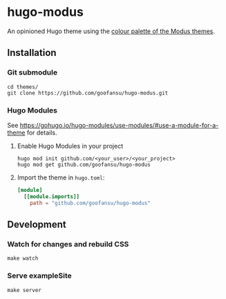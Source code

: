 # hugo-modus

An opinioned Hugo theme using the [colour palette of the Modus themes](https://protesilaos.com/emacs/modus-themes-colors).

## Installation

### Git submodule
```shell
cd themes/
git clone https://github.com/goofansu/hugo-modus.git
```

### Hugo Modules

See https://gohugo.io/hugo-modules/use-modules/#use-a-module-for-a-theme for details.

1. Enable Hugo Modules in your project
    ```shell
    hugo mod init github.com/<your_user>/<your_project>
    hugo mod get github.com/goofansu/hugo-modus
    ```

2. Import the theme in `hugo.toml`:
    ```toml
    [module]
      [[module.imports]]
        path = "github.com/goofansu/hugo-modus"
    ```

## Development

### Watch for changes and rebuild CSS
```shell
make watch
```

### Serve exampleSite
```shell
make server
```
